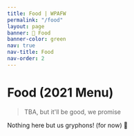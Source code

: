 ```yaml
---
title: Food | WPAFW
permalink: "/food"
layout: page
banner: 🌮 Food
banner-color: green
nav: true
nav-title: Food
nav-order: 2
---
```


# Food (2021 Menu)

> TBA, but it'll be good, we promise

Nothing here but us gryphons! (for now) 🐥

